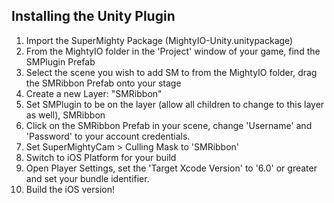 ## Installing the Unity Plugin ##
1. Import the SuperMighty Package (MightyIO-Unity.unitypackage)
2. From the MightyIO folder in the 'Project' window of your game, find the SMPlugin Prefab
3. Select the scene you wish to add SM to from the MightyIO folder, drag the SMRibbon Prefab onto your stage
4. Create a new Layer: "SMRibbon"
5. Set SMPlugin to be on the layer (allow all children to change to this layer as well), SMRibbon
6. Click on the SMRibbon Prefab in your scene, change 'Username' and 'Password' to your account credentials.
7. Set SuperMightyCam > Culling Mask to 'SMRibbon'
8. Switch to iOS Platform for your build
9. Open Player Settings, set the 'Target Xcode Version' to '6.0' or greater and set your bundle identifier.
10. Build the iOS version!

